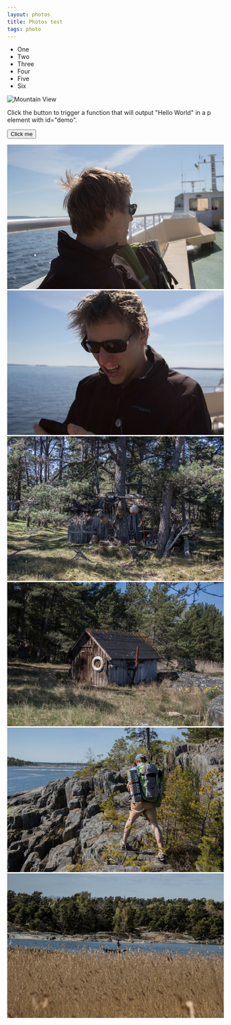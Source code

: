 ```yaml
---
layout: photos
title: Photos test
tags: photo
---
```

<ul>
    <li onclick="disp('#q1')" id="q1">One</li>
    <li onclick="disp('#w')" id="w">Two</li>
    <li onclick="disp('#e')" id="e">Three</li>
    <li onclick="disp('#r')" id="r">Four</li>
    <li onclick="disp('#t')" id="t">Five</li>
    <li id="y" onclick="disp('#'+id)">Six</li>
</ul>

<img src="http://img0.mxstatic.com/wallpapers/8daae8e966248ff339b3310f6fcde6fe_large.jpeg" alt="Mountain View" style="width:30px;height:22px;" id="dfdfd" onclick="disp('#'+id)">

<p>Click the button to trigger a function that will output "Hello World" in a p element with id="demo".</p>

<button onclick="myFunction()">Click me</button>

<p id="demo"></p>

<script>
var old_id = '';
var state = false

function myFunction() {
    document.getElementById("demo").innerHTML = state;
}

function printId(id){
alert(id);
}

function disp(id){
    var state_new = state;
    if (!state || old_id !=  id){
        var rmItem = document.querySelector(id);
        rmItem.classList.add("disableMenu");
        rmItem.style.width = "70px"
        state_new = true;
    }
    if (((old_id==id && state) || old_id !=  id) && old_id != '') {
        var addItem = document.querySelector(old_id);
        addItem.classList.remove("disableMenu");
        state_new = (old_id !=  id);
    }
    state = state_new;
    old_id = id;
}

</script>


<section class="row">
<div class="thumbnails col-xs-6 col-sm-4 col-md-4" id="a5F0A7051-1.jpg" onclick="showBig('#'+id)">
  <img src="/photos/2016-05-26-test/5F0A7051-1.jpg" class="img-rounded">
</div>
<div class="thumbnails col-xs-6 col-sm-4 col-md-4" id="a5F0A7053-1.jpg" onclick="showBig('#'+id)">
  <img src="/photos/2016-05-26-test/5F0A7053-1.jpg" class="img-rounded">
</div>
<div class="thumbnails col-xs-6 col-sm-4 col-md-4" id="a5F0A7061-1.jpg" onclick="showBig('#'+id)">
  <img src="/photos/2016-05-26-test/5F0A7061-1.jpg" class="img-rounded">
</div>
<div class="thumbnails col-xs-6 col-sm-4 col-md-4" id="a5F0A7068-1.jpg" onclick="showBig('#'+id)">
  <img src="/photos/2016-05-26-test/5F0A7068-1.jpg" class="img-rounded">
</div>
<div class="thumbnails col-xs-6 col-sm-4 col-md-4" id="a5F0A7072-1.jpg" onclick="showBig('#'+id)">
  <img src="/photos/2016-05-26-test/5F0A7072-1.jpg" class="img-rounded">
</div>
<div class="thumbnails col-xs-6 col-sm-4 col-md-4" id="a5F0A7075-1.jpg" onclick="showBig('#'+id)">
  <img src="/photos/2016-05-26-test/5F0A7075-1.jpg" class="img-rounded">
</div>
</section>

